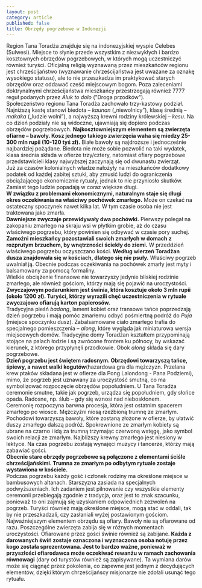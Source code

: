 ```yaml
---
layout: post
category: article
published: false
title: Obrzędy pogrzebowe w Indonezji
---
```


Region Tana Toradża znajduje się na indonezyjskiej wyspie Celebes (Sulwesi). Miejsce to słynie przede wszystkim z niezwykłych i bardzo kosztownych obrzędów pogrzebowych, w których mogą uczestniczyć również turyści. Oficjalną religią wyznawaną przez mieszkańców regionu jest chrześcijaństwo (wyznawanie chrześcijaństwa jest uważane za oznakę wysokiego statusu), ale to nie przeszkadza im praktykować starych obrzędów oraz oddawać cześć miejscowym bogom. Poza zaleceniami doktrynalnymi chrześcijaństwa mieszkańcy przestrzegają również 7777 reguł podanych przez _Aluk to dolo_ ("Droga przodków").        
Społeczeństwo regionu Tana Toradża zachowało trzy-kastowy podział. Najniższą kastę stanowi biedota – _kaunan_ („niewolnicy”), klasę średnią – _makaka_ („ludzie wolni”), a najwyższą krewni rodziny królewskiej – _kesu_. Na co dzień podziały nie są widoczne, ujawniają się dopiero podczas obrzędów pogrzebowych.
**Najkosztowniejszym elementem są zwierzęta ofiarne – bawoły. Kosz jednego takiego zwierzęcia waha się miedzy 25-300 mln rupii (10-120 tyś zł).** Białe bawoły są najdroższe i jednocześnie najbardziej pożądane. Biedota nie może sobie pozwolić na taki wydatek, klasa średnia składa w ofierze trzy/cztery, natomiast ofiary pogrzebowe przedstawicieli klasy najwyższej zaczynają się od dwunastu zwierząt.           
Już za czasów kolonialnych władze nałożyły na mieszkańców dodatkowy podatek od każdej zabitej sztuki, aby zmusić ludzi do ograniczenia obciążającego ekonomicznie rytuały, jednak to nie przyniosło skutków.  Zamiast tego ludzie popadają w coraz większe długi.               
**W związku z problemami ekonomicznymi, naturalnym staje się długi okres oczekiwania na właściwy pochówek zmarłego.** Może on czekać na ostateczny spoczynek nawet kilka lat. W tym czasie osoba nie jest traktowana jako zmarła.         
**Dawniejsze zwyczaje przewidywały dwa pochówki.** Pierwszy polegał na zakopaniu zmarłego na skraju wsi w płytkim grobie, aż do czasu właściwego pogrzebu, który powinien się odbywać w czasie pory suchej. **Zamożni mieszkańcy pozostawiali swoich zmarłych w domach z rozprutym brzuchem, by wnętrzności ściekły do ziemi.** W przeddzień właściwego pogrzebu oczyszczano kości. **Według wierzeń Toradżan dusza znajdowała się w kościach, dlatego się nie psuły.**  Właściwy pogrzeb uwalniał ją. Obecnie podczas oczekiwania na pochówek zmarły jest myty i balsamowany za pomocą formaliny.         
Wielkie obciążenie finansowe nie towarzyszy jedynie bliskiej rodzinie zmarłego, ale również gościom, którzy mają się pojawić na uroczystości. **Zwyczajowym podarunkiem jest świnia, która kosztuje około 3 mln rupii (około 1200 zł). Turyści, którzy wyrazili chęć uczestniczenia w rytuale zwyczajowo ofiarują karton papierosów.**                
Tradycyjna pieśń _badong_, lament kobiet oraz transowe tańce poprzedzają dzień pogrzebu i mają pomóc zmarłemu odbyć pośmiertną podróż do _Puja_ (miejsce spoczynku dusz). Zabalsamowane ciało zmarłego trafia do specjalnego pomieszczenia – _along_, które wygląda jak miniaturowa wersja miejscowych domów. Tradycyjne domy Toradżan kształtem przypominają stojące na palach łodzie i są zwrócone frontem ku północy, by wskazać kierunek, z którego przypłynęli przodkowie. Obok _along_ składa się dary pogrzebowe.         
**Dzień pogrzebu jest świętem radosnym. Obrzędowi towarzyszą tańce, śpiewy, a nawet walki kogutów**(hazardowa gra dla mężczyzn. Przelana krew ptaków składana jest w ofierze dla Pong Lalondong - Pana Podziemi), mimo, że pogrzeb jest uznawany za uroczystość smutną, co ma symbolizować rozpoczęcie obrzędów popołudniem. U Tana Toradża ceremonie smutne, takie jak pogrzeb, urządza się popołudniem, gdy słońce opada. Radosne, np. ślub – gdy się wznosi nad nieboskłonem.          
Ceremonię rozpoczyna barwna procesja, która jest ostatnim spacerem zmarłego po wiosce. Mężczyźni niosą rzeźbioną trumnę ze zmarłym. Pochodowi towarzyszą bawoły, które zostaną złożone w ofierze, by ułatwić duszy zmarłego dalszą podróż. Spokrewnione ze zmarłym kobiety są ubrane na czarno i idą za trumną trzymając czerwoną wstęgę, jako symbol swoich relacji ze zmarłym. Najbliższy krewny zmarłego jest niesiony w lektyce. Na czas pogrzebu zostają wynajęci muzycy i tancerze, którzy mają zabawiać gości.        
**Obecnie stare obrzędy pogrzebowe są połączone z elementami ściśle chrześcijańskimi. Trumna ze zmarłym po odbytym rytuale zostaje wystawiona w kościele.**        
Podczas pogrzebu każdy gość i członek rodziny ma określone miejsce w bambusowych altanach. Starszyzna zasiada na specjalnych podwyższeniach. Ich zadaniem jest pilnowanie czy wszystkie elementy ceremonii przebiegają zgodnie z tradycja, oraz jest to znak szacunku, ponieważ to oni zajmują się uzyskaniem odpowiednich zezwoleń na pogrzeb. Turyści również mają określone miejsce, mogą stać w oddali, tak by nie przeszkadzali, czy zasłaniali wyżej postawionym gościom.         
Najważniejszym elementem obrzędu są ofiary. Bawoły nie są ofiarowane od razu. Poszczególne zwierzęta zabija się w różnych momentach uroczystości. Ofiarowane przez gości świnie również są zabijane. **Każda z darowanych świń zostaje oznaczona i wyznaczona osoba notuję przez kogo została sprezentowana. Jest to bardzo ważne, ponieważ w przyszłości ofiarodawca może oczekiwać rewanżu w ramach zachowania równowagi** (dary od turystów również są zapisywane). Ta wymiana darów może się ciągnąć przez pokolenia, co zapewne jest jednym z decydujących elementów, dzięki którym chrześcijańscy misjonarze nie zdołali usunąć tego rytuału.           



